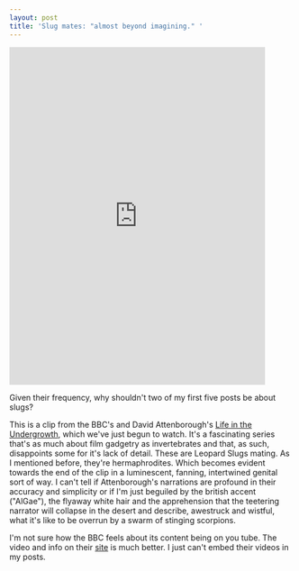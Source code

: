```yaml
---
layout: post
title: 'Slug mates: "almost beyond imagining." '
---
```


<iframe width="90%" height="600" src="https://www.youtube.com/embed/wG9qpZ89qzc"
    frameborder="0" allow="accelerometer; encrypted-media; gyroscope; picture-in-picture" allowfullscreen>
</iframe>

Given their frequency, why shouldn't two of my first five posts be about slugs?

<!--more-->

This is a clip from the BBC's and David Attenborough's
<a href="http://en.wikipedia.org/wiki/Life_in_the_Undergrowth">Life in the
Undergrowth</a>, which we've just begun to watch. It's a fascinating series
that's as much about film gadgetry as invertebrates and that, as such,
disappoints some for it's lack of detail. These are Leopard Slugs mating. As I
mentioned before, they're hermaphrodites. Which becomes evident towards the end
of the clip in a luminescent, fanning, intertwined genital sort of way. I can't
tell if Attenborough's narrations are profound in their accuracy and simplicity
or if I'm just beguiled by the british accent ("AlGae"), the flyaway white hair
and the apprehension that the teetering narrator will collapse in the desert and
describe, awestruck and wistful, what it's like to be overrun by a swarm of
stinging scorpions.

I'm not sure how the BBC feels about its content being on you tube. The video
and info on their
<a 
href="http://www.bbc.co.uk/sn/tvradio/programmes/lifeintheundergrowth/video.shtml">site</a>
is much better. I just can't embed their videos in my posts.
